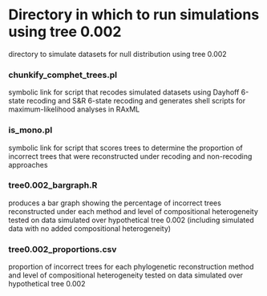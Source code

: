 # Directory in which to run simulations using tree 0.002

directory to simulate datasets for null distribution using tree 0.002

### chunkify_comphet_trees.pl
symbolic link for script that recodes simulated datasets using Dayhoff 6-state recoding and S&R 6-state recoding and generates shell scripts for maximum-likelihood analyses in RAxML

### is_mono.pl
symbolic link for script that scores trees to determine the proportion of incorrect trees that were reconstructed under recoding and non-recoding approaches

### tree0.002_bargraph.R
produces a bar graph showing the percentage of incorrect trees reconstructed under each method and level of compositional heterogeneity tested on data simulated over hypothetical tree 0.002 (including simulated data with no added compositional heterogeneity)

### tree0.002_proportions.csv
proportion of incorrect trees for each phylogenetic reconstruction method and level of compositional heterogeneity tested on data simulated over hypothetical tree 0.002 
